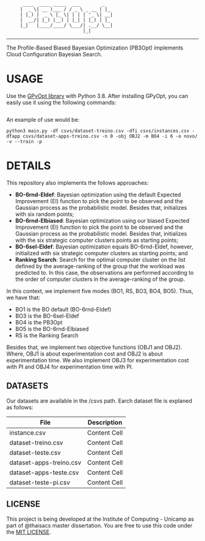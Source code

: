           ____  ____ _____  ___        _     
         |  _ \| __ )___ / / _ \ _ __ | |_   
         | |_) |  _ \ |_ \| | | | '_ \| __| 
         |  __/| |_) |__) | |_| | |_) | |_   
         |_|   |____/____/ \___/| .__/ \__|  
                                |_|          
----------------------------------------------------------
The Profile-Based Biased Bayesian Optimization (PB3Opt) implements Cloud Configuration Bayesian Search. 

# USAGE

Use the [GPyOpt library](https://github.com/lmcad-unicamp/GPyOpt) with Python 3.8. After installing GPyOpt, you can easily use it using the following commands:

```
```

An example of use would be:

```
python3 main.py -df csvs/dataset-treino.csv -dfi csvs/instances.csv -dfapp csvs/dataset-apps-treino.csv -n 0 -obj OBJ2 -m BO4 -i 6 -o novo/ -v --train -p
```

# DETAILS

This repository also implements the follows approaches:

* **BO-6rnd-EIdef**: Bayesian optimization using the default Expected Improvement (EI) function to pick the point to be observed and the Gaussian process as the probabilistic model.
Besides that, initializes with six random points;
* **BO-6rnd-EIbiased**: Bayesian optimization using our biased Expected Improvement (EI) function to pick the point to be observed and the Gaussian process as the probabilistic model. Besides that, initializes with the six strategic computer clusters points as starting points;
* **BO-6sel-EIdef**: Bayesian optimization equals BO-6rnd-EIdef, however, initialized with six strategic computer clusters as starting points; and
* **Ranking Search**: Search for the optimal computer cluster on the list defined by the average-ranking of the group that the workload was predicted to. In this case, the observations are performed according to the order of computer clusters in the average-ranking of the group.

In this context, we implement five modes (BO1, RS, BO3, BO4, BO5). Thus, we have that:

* BO1 is the BO default (BO-6rnd-EIdef)
* BO3 is the BO-6sel-EIdef
* BO4 is the PB3Opt
* BO5 is the BO-6rnd-EIbiased
* RS is the Ranking Search

Besides that, we implement two objective functions (OBJ1 and OBJ2). Where, OBJ1 is about experimentation cost and OBJ2 is about experimentation time. We also implement OBJ3 for experimentation cost with PI and OBJ4 for experimentation time with PI.

## DATASETS

Our datasets are available in the /csvs path. Earch dataset file is explaned as follows:

| File                	   | Description   |
| -------------------------| ------------- |
| instance.csv        	   | Content Cell  |
| dataset-treino.csv  	   | Content Cell  |
| dataset-teste.csv   	   | Content Cell  |
| dataset-apps-treino.csv  | Content Cell  |
| dataset-apps-teste.csv   | Content Cell  |
| dataset-teste-pi.csv 	   | Content Cell  |

## LICENSE

This project is being developed at the Institute of Computing - Unicamp as part of @thaisacs master dissertation.
You are free to use this code under the [MIT LICENSE](https://choosealicense.com/licenses/mit/).
